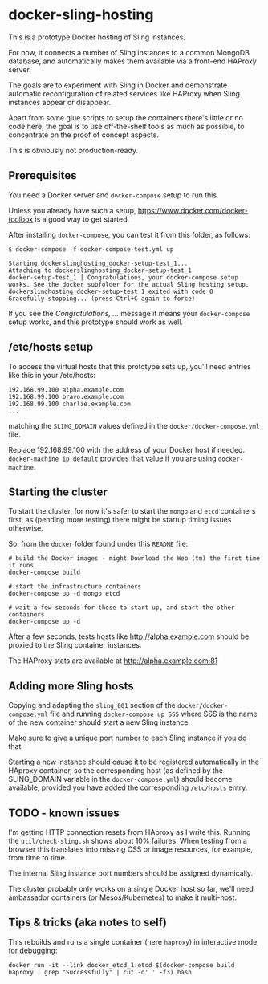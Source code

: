# docker-sling-hosting
This is a prototype Docker hosting of Sling instances.

For now, it connects a number of Sling instances to a common MongoDB database, and automatically makes
them available via a front-end HAProxy server.

The goals are to experiment with Sling in Docker and demonstrate automatic reconfiguration of related services
like HAProxy when Sling instances appear or disappear.

Apart from some glue scripts to setup the containers there's little or no code here, the goal is to use off-the-shelf
tools as much as possible, to concentrate on the proof of concept aspects. 

This is obviously not production-ready.

## Prerequisites
You need a Docker server and `docker-compose` setup to run this.

Unless you already have such a setup, https://www.docker.com/docker-toolbox is a good way to get started.

After installing `docker-compose`, you can test it from this folder, as follows:

	$ docker-compose -f docker-compose-test.yml up
	
	Starting dockerslinghosting_docker-setup-test_1...
	Attaching to dockerslinghosting_docker-setup-test_1
	docker-setup-test_1 | Congratulations, your docker-compose setup works. See the docker subfolder for the actual Sling hosting setup.
	dockerslinghosting_docker-setup-test_1 exited with code 0
	Gracefully stopping... (press Ctrl+C again to force)
   
If you see the _Congratulations, ..._ message it means your `docker-compose` setup works, and
this prototype should work as well.

## /etc/hosts setup
To access the virtual hosts that this prototype sets up, you'll need entries like this in your /etc/hosts:

    192.168.99.100 alpha.example.com
    192.168.99.100 bravo.example.com
    192.168.99.100 charlie.example.com
    ...

matching the `SLING_DOMAIN` values defined in the `docker/docker-compose.yml` file.

Replace 192.168.99.100 with the address of your Docker host if needed. `docker-machine ip default` provides
that value if you are using `docker-machine`.

## Starting the cluster
To start the cluster, for now it's safer to start the `mongo` and `etcd` containers first, as (pending more
testing) there might be startup timing issues otherwise.

So, from the `docker` folder found under this `README` file:


    # build the Docker images - might Download the Web (tm) the first time it runs
	docker-compose build

    # start the infrastructure containers	
	docker-compose up -d mongo etcd
	
	# wait a few seconds for those to start up, and start the other containers
	docker-compose up -d

After a few seconds, tests hosts like http://alpha.example.com should be proxied to the Sling container instances.

The HAProxy stats are available at http://alpha.example.com:81

## Adding more Sling hosts
Copying and adapting the `sling_001` section of the `docker/docker-compose.yml` file and running `docker-compose up SSS` where
SSS is the name of the new container should start a new Sling instance.

Make sure to give a unique port number to each Sling instance if you do that.

Starting a new instance should cause it to be registered automatically in the HAproxy container, so the corresponding host (as
defined by the SLING_DOMAIN variable in the `docker-compose.yml`) should become available, provided you have added the 
corresponding `/etc/hosts` entry.

## TODO - known issues
I'm getting HTTP connection resets from HAproxy as I write this. Running the `util/check-sling.sh` shows about 10% failures.
When testing from a browser this translates into missing CSS or image resources, for example, from time to time.

The internal Sling instance port numbers should be assigned dynamically.

The cluster probably only works on a single Docker host so far, we'll need ambassador containers (or Mesos/Kubernetes) to make it multi-host.

## Tips & tricks (aka notes to self)
This rebuilds and runs a single container (here `haproxy`) in interactive mode, for debugging:

    docker run -it --link docker_etcd_1:etcd $(docker-compose build haproxy | grep "Successfully" | cut -d' ' -f3) bash

